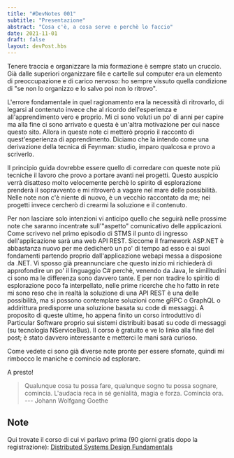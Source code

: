 ```yaml
---
title: "#DevNotes 001"
subtitle: "Presentazione"
abstract: "Cosa c'è, a cosa serve e perchè lo faccio"
date: 2021-11-01
draft: false
layout: devPost.hbs
---
```

Tenere traccia e organizzare la mia formazione è sempre stato un cruccio.
Già dalle superiori organizzare file e cartelle sul computer era un elemento di preoccupazione e di carico nervoso: ho sempre vissuto quella condizione di "se non lo organizzo e lo salvo poi non lo ritrovo".

L'errore fondamentale in quel ragionamento era la necessità di ritrovarlo, di legarsi al contenuto invece che al ricordo dell'esperienza e all'apprendimento vero e proprio.
Mi ci sono voluti un po' di anni per capire ma alla fine ci sono arrivato e questa è un'altra motivazione per cui nasce questo sito.
Allora in queste note ci metterò proprio il racconto di quest'esperienza di apprendimento. Diciamo che la intendo come una derivazione della tecnica di Feynman: studio, imparo qualcosa e provo a scriverlo.

Il principio guida dovrebbe essere quello di corredare con queste note più tecniche il lavoro che provo a portare avanti nei progetti. Questo auspicio verrà disatteso molto velocemente perchè lo spirito di esplorazione prenderà il sopravvento e mi ritroverò a vagare nel mare delle possibilità.
Nelle note non c'è niente di nuovo, è un vecchio raccontato da me; nei progetti invece cercherò di crearmi la soluzione e il contenuto.

Per non lasciare solo intenzioni vi anticipo quello che seguirà nelle prossime note che saranno incentrate sull'"aspetto" comunicativo delle applicazioni. Come scrivevo nel primo episodio di STMS il punto di ingresso dell'applicazione sarà una web API REST. Siccome il framework ASP.NET è abbastanza nuovo per me dedicherò un po' di tempo ad esso e ai suoi fondamenti partendo proprio dall'applicazione webapi messa a disposione da .NET.
Vi sposso già preannunciare che questo inizio mi richiederà di approfondire un po' il linguaggio C# perchè, venendo da Java, le similitudini ci sono ma le differenza sono davvero tante.
E per non tradire lo spiritio di esplorazione poco fa interpellato, nelle prime ricerche che ho fatto in rete mi sono reso che in realtà la soluzione di una API REST è una delle possibilità, ma si possono contemplare soluzioni come gRPC o GraphQL o addirittura predisporre una soluzione basata su code di messaggi. A proposito di queste ultime, ho appena finito un corso introduttivo di Particular Software proprio sui sistemi distribuiti basati su code di messaggi (su tecnologia NServiceBus). 
Il corso è gratuito e ve lo linko alla fine del post; è stato davvero interessante e metterci le mani sarà curioso.

Come vedete ci sono già diverse note pronte per essere sfornate, quindi mi rimbocco le maniche e comincio ad esplorare.

A presto!

> Qualunque cosa tu possa fare, qualunque sogno tu possa sognare, comincia. L'audacia reca in sé genialità, magia e forza. Comincia ora.
> --- Johann Wolfgang Goethe

## Note
Qui trovate il corso di cui vi parlavo prima (90 giorni gratis dopo la registrazione): [Distributed Systems Design Fundamentals](https://learn.particular.net/courses/distributed-systems-design-fundamentals-online)
